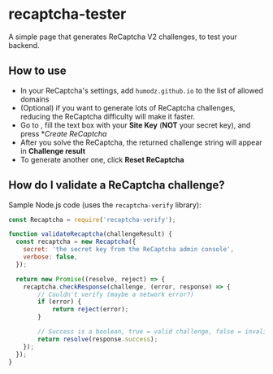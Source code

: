# recaptcha-tester

A simple page that generates ReCaptcha V2 challenges, to test your backend.

## How to use

- In your ReCaptcha's settings, add `humodz.github.io` to the list of allowed domains
- (Optional) if you want to generate lots of ReCaptcha challenges, reducing the ReCaptcha difficulty will make it faster.
- Go to [](https://humodz.github.io/recaptcha-tester/), fill the text box with your **Site Key** (**NOT** your secret key), and press **Create ReCaptcha*
- After you solve the ReCaptcha, the returned challenge string will appear in **Challenge result**
- To generate another one, click **Reset ReCaptcha**

## How do I validate a ReCaptcha challenge?

Sample Node.js code (uses the `recaptcha-verify` library):

```js
const Recaptcha = require('recaptcha-verify');

function validateRecaptcha(challengeResult) {
  const recaptcha = new Recaptcha({
    secret: 'the secret key from the ReCaptcha admin console',
    verbose: false,
  });

  return new Promise((resolve, reject) => {
    recaptcha.checkResponse(challenge, (error, response) => {
        // Couldn't verify (maybe a network error?)
        if (error) {
            return reject(error);
        }

        // Success is a boolean, true = valid challenge, false = invalid challenge
        return resolve(response.success);
    });
  });
}
```
